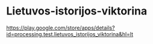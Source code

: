 # Lietuvos-istorijos-viktorina

https://play.google.com/store/apps/details?id=processing.test.lietuvos_istorijos_viktorina&hl=lt
